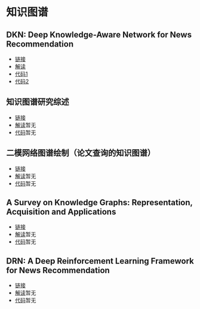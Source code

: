 # 知识图谱

## DKN: Deep Knowledge-Aware Network for News Recommendation

* [链接](https://arxiv.org/abs/1801.08284v2)
* [解读](https://github.com/pizzaonline/Knowledge-Graph/blob/master/%E8%A7%A3%E8%AF%BB%E6%B1%87%E6%80%BB/DKN%20Deep%20Knowledge-Aware%20Network%20for%20News%20Recommendation.md)
* [代码1](https://github.com/hwwang55/DKN)
* [代码2](https://github.com/princewen/tensorflow_practice/tree/master/recommendation/Basic-DKN-Demo)

##  知识图谱研究综述

* [链接](http://www.c-s-a.org.cn/csa/ch/reader/view_abstract.aspx?file_no=6915&flag=1)
* [解读]()暂无
* [代码]()暂无

## 二模网络图谱绘制（论文查询的知识图谱）

* [链接](https://zhuanlan.zhihu.com/p/108759906)
* [解读]()暂无
* [代码]()暂无

## A Survey on Knowledge Graphs: Representation, Acquisition and Applications

* [链接](https://arxiv.org/abs/2002.00388v1)
* [解读](https://github.com/pizzaonline/Knowledge-Graph/blob/master/%E8%A7%A3%E8%AF%BB%E6%B1%87%E6%80%BB/DRN:%20A%20Deep%20Reinforcement%20Learning%20Framework%20for%20News%20Recommendation)暂无
* [代码]()暂无

## DRN: A Deep Reinforcement Learning Framework for News Recommendation

* [链接](https://www.researchgate.net/publication/324508001_DRN_A_Deep_Reinforcement_Learning_Framework_for_News_Recommendation)
* [解读]()暂无
* [代码]()暂无
